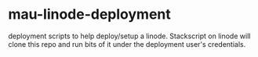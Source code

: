 mau-linode-deployment
=====================

deployment scripts to help deploy/setup a linode.  Stackscript on linode will clone this repo and run bits of it under the deployment user's credentials.
